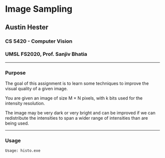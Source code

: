 # Image Sampling
## Austin Hester
### CS 5420 - Computer Vision
### UMSL FS2020, Prof. Sanjiv Bhatia

----
### Purpose

The goal of this assignment is to learn some techniques to improve the visual quality of a given image.  

You are given an image of size M × N pixels, with k bits used for the intensity resolution.  

The image may be very dark or very bright and can be 
improved if we can redistribute the intensities to span a wider range of intensities than are being used.  

----
### Usage

```
Usage: histo.exe

```
